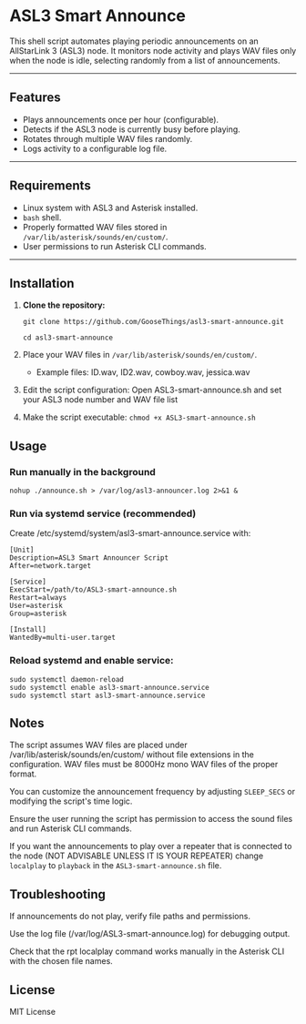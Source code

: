 # ASL3 Smart Announce

This shell script automates playing periodic announcements on an AllStarLink 3 (ASL3) node. It monitors node activity and plays WAV files only when the node is idle, selecting randomly from a list of announcements.

---

## Features

- Plays announcements once per hour (configurable).
- Detects if the ASL3 node is currently busy before playing.
- Rotates through multiple WAV files randomly.
- Logs activity to a configurable log file.

---

## Requirements

- Linux system with ASL3 and Asterisk installed.
- `bash` shell.
- Properly formatted WAV files stored in `/var/lib/asterisk/sounds/en/custom/`.
- User permissions to run Asterisk CLI commands.

---

## Installation

1. **Clone the repository:**

   ```git clone https://github.com/GooseThings/asl3-smart-announce.git```
   
   ```cd asl3-smart-announce```
   
 3. Place your WAV files in ```/var/lib/asterisk/sounds/en/custom/```.
    * Example files: ID.wav, ID2.wav, cowboy.wav, jessica.wav
 4. Edit the script configuration:
    Open ASL3-smart-announce.sh and set your ASL3 node number and WAV file list
 5. Make the script executable: ```chmod +x ASL3-smart-announce.sh```
 ## Usage
 ### Run manually in the background
```nohup ./announce.sh > /var/log/asl3-announcer.log 2>&1 &```
 ### Run via systemd service (recommended)
   Create /etc/systemd/system/asl3-smart-announce.service with:

```
[Unit]
Description=ASL3 Smart Announcer Script
After=network.target

[Service]
ExecStart=/path/to/ASL3-smart-announce.sh
Restart=always
User=asterisk
Group=asterisk

[Install]
WantedBy=multi-user.target
```

 ### Reload systemd and enable service:

```
sudo systemctl daemon-reload
sudo systemctl enable asl3-smart-announce.service
sudo systemctl start asl3-smart-announce.service
```
 ## Notes
The script assumes WAV files are placed under /var/lib/asterisk/sounds/en/custom/ without file extensions in the configuration. WAV files must be 8000Hz mono WAV files of the proper format.

You can customize the announcement frequency by adjusting ```SLEEP_SECS``` or modifying the script's time logic.

Ensure the user running the script has permission to access the sound files and run Asterisk CLI commands.

If you want the announcements to play over a repeater that is connected to the node (NOT ADVISABLE UNLESS IT IS YOUR REPEATER) change ```localplay``` to ```playback``` in the ```ASL3-smart-announce.sh``` file.

 ## Troubleshooting
If announcements do not play, verify file paths and permissions.

Use the log file (/var/log/ASL3-smart-announce.log) for debugging output.

Check that the rpt localplay command works manually in the Asterisk CLI with the chosen file names.

## License
MIT License
